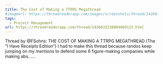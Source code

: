 ```yaml
---
title: The Cost of Making a TTRPG Megathread
#imageUrl: https://threadreaderapp.com/images/screenshots/thread/1426632238804869122.jpg
tags:
  - Project Management
url: https://threadreaderapp.com/thread/1426632238804869122.html
---
```


Thread by @FSohns: THE COST OF MAKING A TTRPG MEGATHREAD (The "I Have Receipts Edition") I had to make this thread because randos keep jumping on my mentions to defend some 6 figure-making companies while making abs...…
